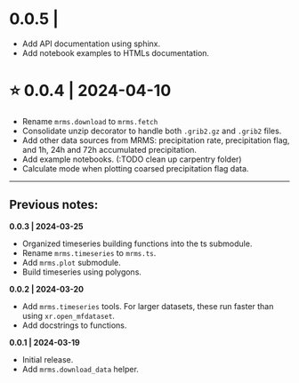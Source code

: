 # 0.0.5 |
- Add API documentation using sphinx.
- Add notebook examples to HTMLs documentation.

# ⭐ 0.0.4 | 2024-04-10
- Rename `mrms.download` to `mrms.fetch`
- Consolidate unzip decorator to handle both `.grib2.gz` and `.grib2` files.
- Add other data sources from MRMS: precipitation rate, precipitation flag, and 1h, 24h and 72h accumulated precipitation. 
- Add example notebooks. (:TODO clean up carpentry folder)
- Calculate mode when plotting coarsed precipitation flag data.

___________

## Previous notes:

**0.0.3 | 2024-03-25**
- Organized timeseries building functions into the ts submodule.
- Rename `mrms.timeseries` to `mrms.ts`.
- Add `mrms.plot` submodule.
- Build timeseries using polygons.


**0.0.2 | 2024-03-20**
- Add `mrms.timeseries` tools. For larger datasets, these run faster than using `xr.open_mfdataset`.
- Add docstrings to functions.

**0.0.1 | 2024-03-19**
- Initial release.
- Add `mrms.download_data` helper.